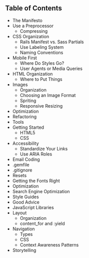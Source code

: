 Table of Contents
-----------------

- The Manifesto
- Use a Preprocessor
  - Compressing
- CSS Organization
  - Rails Manifest vs. Sass Partials
  - Use Labeling System
  - Naming Conventions
- Mobile First
  - Where Do Styles Go?
  - User Agents or Media Queries
- HTML Organization
  - Where to Put Things
- Images
  - Organization
  - Choosing an Image Format
  - Spriting
  - Responsive Resizing
- Optimization
- Refactoring
- Tools
- Getting Started
  - HTML5
  - CSS
- Accessibility
  - Standardize Your Links
  - Use ARIA Roles
- Email Coding
- .gemfile
- .gitignore
- Resets
- Getting the Fonts Right
- Optimization
- Search Engine Optimization
- Style Guides
- Good Advice
- JavaScript Libraries
- Layout
  - Organization
  - content_for and :yield
- Navigation
  - Types
  - CSS
  - Context Awareness Patterns
- Storytelling
